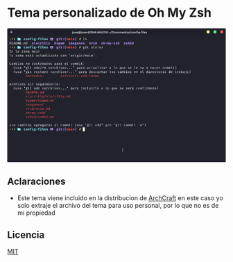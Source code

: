 # Tema personalizado de Oh My Zsh

![Oh My Zsh](/imagenes/oh-my-zsh.png)

## Aclaraciones

- Este tema viene incluido en la distribucion de [ArchCraft](https://archcraft.io/) en este caso yo solo extraje el archivo del tema para uso personal, por lo que no es de mi propiedad

## Licencia

[MIT](https://opensource.org/licenses/MIT)
